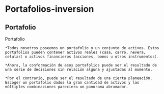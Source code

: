 # Portafolios-inversion


## Portafolio

Portafolio

    *Todos nosotros poseemos un portafolio o un conjunto de activos. Estos portafolios pueden contener activos reales (casa, carro, nevera, celular) o activos financieros (acciones, bonos u otros instrumentos).

    *Ahora, la conformación de esos portafolios puede ser el resultado de una serie de decisiones sin relación alguna y ajustadas al momento.

    *Por el contrario, puede ser el resultado de una cierta planeación. Escoger un portafolio dados la gran cantidad de activos y las múltiples combinaciones pareciera un panorama abrumador.
